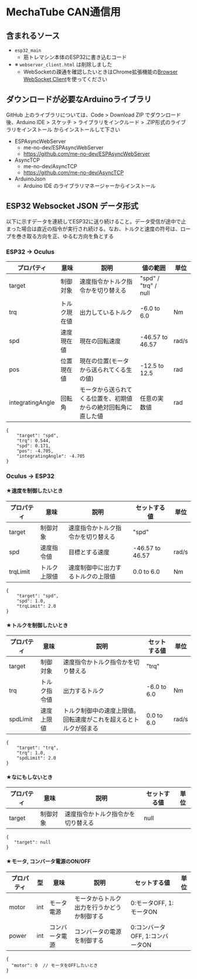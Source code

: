 # MechaTube CAN通信用

## 含まれるソース
- `esp32_main`
  - 筋トレマシン本体のESP32に書き込むコード
- ※ `webserver_client.html` は削除しました
  - WebSocketの疎通を確認したいときはChrome拡張機能の[Browser WebSocket Client](https://chrome.google.com/webstore/detail/browser-websocket-client/mdmlhchldhfnfnkfmljgeinlffmdgkjo?hl=ja)を使ってください
## ダウンロードが必要なArduinoライブラリ
GitHub 上のライブラリについては、Code > Download ZIP でダウンロード後、Arduino IDE > スケッチ > ライブラリをインクルード > .ZIP形式のライブラリをインストール からインストールして下さい

- ESPAsyncWebServer
  - me-no-dev/ESPAsyncWebServer
  - https://github.com/me-no-dev/ESPAsyncWebServer
- AsyncTCP
  - me-no-dev/AsyncTCP
  - https://github.com/me-no-dev/AsyncTCP
- ArduinoJson
  - Arduino IDE のライブラリマネージャーからインストール

## ESP32 Websocket JSON データ形式
以下に示すデータを連続してESP32に送り続けること。データ受信が途中で止まった場合は直近の指令が実行され続ける。なお、トルクと速度の符号は、ロープを巻き取る方向を正、ゆるむ方向を負とする

### ESP32 -> Oculus
|プロパティ|意味|説明|値の範囲|単位|
|---|---|---|---|---|
|target|制御対象|速度指令かトルク指令かを切り替える|"spd" / "trq" / null||
|trq|トルク現在値|出力しているトルク|-6.0 to 6.0|Nm|
|spd|速度現在値|現在の回転速度|-46.57 to 46.57|rad/s|
|pos|位置現在値|現在の位置(モータから送られてくる生の値)|-12.5 to 12.5|rad|
|integratingAngle|回転角|モータから送られてくる位置を、初期値からの絶対回転角に直した値|任意の実数値|rad
```jsonc
{
    "target": "spd",
    "trq": 0.544,
    "spd": 0.171,
    "pos": -4.705,
    "integratingAngle": -4.705
}
```

### Oculus -> ESP32
#### ★速度を制御したいとき
|プロパティ|意味|説明|セットする値|単位|
|---|---|---|---|---|
|target|制御対象|速度指令かトルク指令かを切り替える|"spd"||
|spd|速度指令値|目標とする速度|-46.57 to 46.57|rad/s|
|trqLimit|トルク上限値|速度制御中に出力するトルクの上限値|0.0 to 6.0|Nm|
```jsonc
{
    "target": "spd",
    "spd": 1.0,
    "trqLimit": 2.0
}
```

#### ★トルクを制御したいとき
|プロパティ|意味|説明|セットする値|単位|
|---|---|---|---|---|
|target|制御対象|速度指令かトルク指令かを切り替える|"trq"||
|trq|トルク指令値|出力するトルク|-6.0 to 6.0|Nm|
|spdLimit|速度上限値|トルク制御中の速度上限値。回転速度がこれを超えるとトルクが弱まる|0.0 to 6.0|rad/s|
```jsonc
{
    "target": "trq",
    "trq": 1.0,
    "spdLimit": 2.0
}
```

#### ★なにもしないとき
|プロパティ|意味|説明|セットする値|単位|
|---|---|---|---|---|
|target|制御対象|速度指令かトルク指令かを切り替える|null||
```jsonc
{
   "target": null
}
```

#### ★モータ, コンバータ電源のON/OFF
|プロパティ|型|意味|説明|セットする値|単位|
|---|---|---|---|---|---|
|motor|int|モータ電源|モータからトルク出力を行うかどうか制御する|0:モータOFF, 1:モータON||
|power|int|コンバータ電源|コンバータの電源を制御する|0:コンバータOFF, 1:コンバータON||
```jsonc
{
  "motor": 0  // モータをOFFしたいとき
}
```
